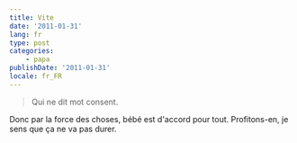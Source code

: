 ```yaml
---
title: Vite
date: '2011-01-31'
lang: fr
type: post
categories:
    - papa
publishDate: '2011-01-31'
locale: fr_FR
---
```


> Qui ne dit mot consent.

Donc par la force des choses, bébé est d'accord pour tout. Profitons-en, je sens que ça ne va pas durer.
